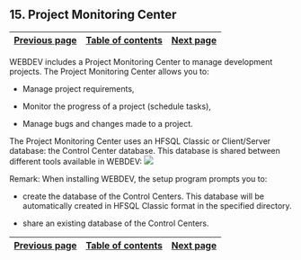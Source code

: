 
## 15. Project Monitoring Center
			

| [Previous page](../Concepts_WB/1410087453.md) | [Table of contents](../Concepts_WB/1410087102.md) | [Next page](../Concepts_WB/1410087455.md) |
| --- | --- | --- |



<a name="NOTE1"></a>
<a name="NOTE1_1"></a>
WEBDEV includes a Project Monitoring Center to manage development projects. The Project Monitoring Center allows you to:

- Manage project requirements,

- Monitor the progress of a project (schedule tasks),

- Manage bugs and changes made to a project.




The Project Monitoring Center uses an HFSQL Classic or Client/Server database: the Control Center database. This database is shared between different tools available in WEBDEV: ![](https://doc.pcsoft.fr/en-US/images/image.awp?langid=3&name=P3-Les%20centres%20de%20controle.gif)


Remark: When installing WEBDEV, the setup program prompts you to:

- create the database of the Control Centers. This database will be automatically created in HFSQL Classic format in the specified directory.

- share an existing database of the Control Centers.




| [Previous page](../Concepts_WB/1410087453.md) | [Table of contents](../Concepts_WB/1410087102.md) | [Next page](../Concepts_WB/1410087455.md) |
| --- | --- | --- |




